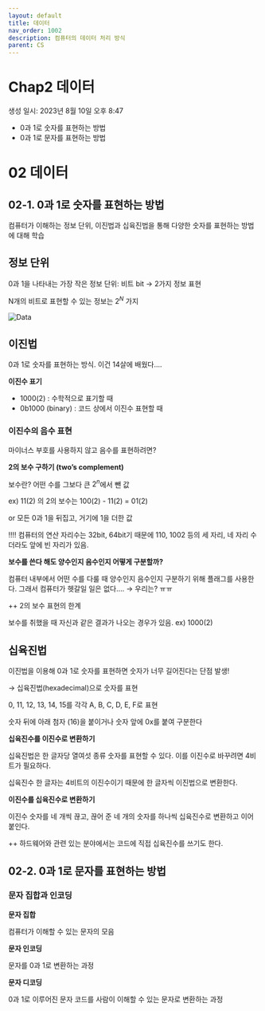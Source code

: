 ```yaml
---
layout: default
title: 데이터
nav_order: 1002
description: 컴퓨터의 데이터 처리 방식
parent: CS
---
```


# Chap2 데이터

생성 일시: 2023년 8월 10일 오후 8:47

- 0과 1로 숫자를 표현하는 방법
- 0과 1로 문자를 표현하는 방법

# 02 데이터

## 02-1. 0과 1로 숫자를 표현하는 방법

컴퓨터가 이해하는 정보 단위, 이진법과 십육진법을 통해 다양한 숫자를 표현하는 방법에 대해 학습

## 정보 단위

0과 1을 나타내는 가장 작은 정보 단위: 비트 bit → 2가지 정보 표현

N개의 비트로 표현할 수 있는 정보는 $2^N$ 가지

![Data](https://github.com/yyoungl/yyoungl.github.io/assets/127117707/1ab097ac-6270-4831-a237-eb4d84bc2277)

## 이진법

0과 1로 숫자를 표현하는 방식. 이건 14살에 배웠다….

**이진수 표기**

- 1000(2) : 수학적으로 표기할 때
- 0b1000 (binary) : 코드 상에서 이진수 표현할 때

### 이진수의 음수 표현

마이너스 부호를 사용하지 않고 음수를 표현하려면?

**2의 보수 구하기 (two’s complement)**

보수란? 어떤 수를 그보다 큰 $2^n$에서 뺀 값

ex) 11(2) 의 2의 보수는 100(2) - 11(2) = 01(2)

or 모든 0과 1을 뒤집고, 거기에 1을 더한 값

!!!! 컴퓨터의 연산 자리수는 32bit, 64bit기 때문에 110, 1002 등의 세 자리, 네 자리 수더라도 앞에 빈 자리가 있음.

**보수를 쓴다 해도 양수인지 음수인지 어떻게 구분할까?**

컴퓨터 내부에서 어떤 수를 다룰 때 양수인지 음수인지 구분하기 위해 플래그를 사용한다. 그래서 컴퓨터가 헷갈일 일은 없다…. → 우리는? ㅠㅠ

++ 2의 보수 표현의 한계

보수를 취했을 때 자신과 같은 결과가 나오는 경우가 있음. ex) 1000(2)

## 십육진법

이진법을 이용해 0과 1로 숫자를 표현하면 숫자가 너무 길어진다는 단점 발생!

→ 십육진법(hexadecimal)으로 숫자를 표현

0, 11, 12, 13, 14, 15를 각각 A, B, C, D, E, F로 표현

숫자 뒤에 아래 첨자 (16)을 붙이거나 숫자 앞에 0x를 붙여 구분한다

**십육진수를 이진수로 변환하기**

십육진법은 한 글자당 열여섯 종류 숫자를 표현할 수 있다. 이를 이진수로 바꾸려면 4비트가 필요하다.

십육진수 한 글자는 4비트의 이진수이기 때문에 한 글자씩 이진법으로 변환한다.

**이진수를 십육진수로 변환하기**

이진수 숫자를 네 개씩 끊고, 끊어 준 네 개의 숫자를 하나씩 십육진수로 변환하고 이어붙인다.

++ 하드웨어와 관련 있는 분야에서는 코드에 직접 십육진수를 쓰기도 한다.

## 02-2. 0과 1로 문자를 표현하는 방법

### 문자 집합과 인코딩

**문자 집합**

컴퓨터가 이해할 수 있는 문자의 모음

**문자 인코딩**

문자를 0과 1로 변환하는 과정

**문자 디코딩**

0과 1로 이루어진 문자 코드를 사람이 이해할 수 있는 문자로 변환하는 과정
